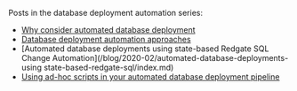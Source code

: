 Posts in the database deployment automation series:

- [Why consider automated database deployment](blog/2020-02/why-consider-database-deployment-automation/index.md)
- [Database deployment automation approaches](/blog/2020-02/database-deployment-automation-approaches/index.md)
- [Automated database deployments using state-based Redgate SQL Change Automation](/blog/2020-02/automated-database-deployments-using state-based-redgate-sql/index.md)
- [Using ad-hoc scripts in your automated database deployment pipeline](/blog/2020-03/automated-database-deployments-adhoc-scripts/index.md)
